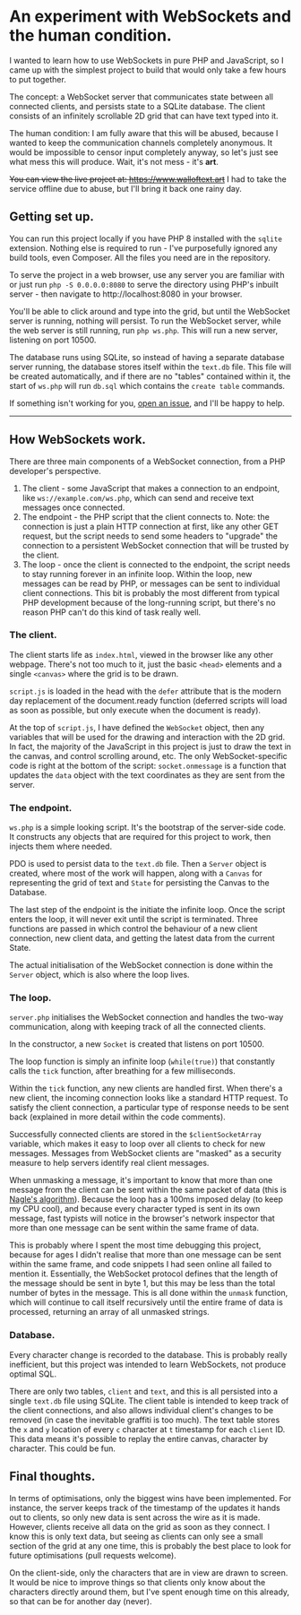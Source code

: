An experiment with WebSockets and the human condition.
======================================================

I wanted to learn how to use WebSockets in pure PHP and JavaScript, so I came up with the simplest project to build that would only take a few hours to put together.

The concept: a WebSocket server that communicates state between all connected clients, and persists state to a SQLite database. The client consists of an infinitely scrollable 2D grid that can have text typed into it.

The human condition: I am fully aware that this will be abused, because I wanted to keep the communication channels completely anonymous. It would be impossible to censor input completely anyway, so let's just see what mess this will produce. Wait, it's not mess - it's **art**.

~~You can view the live project at: https://www.walloftext.art~~ I had to take the service offline due to abuse, but I'll bring it back one rainy day.

Getting set up.
---------------

You can run this project locally if you have PHP 8 installed with the `sqlite` extension. Nothing else is required to run - I've purposefully ignored any build tools, even Composer. All the files you need are in the repository.

To serve the project in a web browser, use any server you are familiar with or just run `php -S 0.0.0.0:8080` to serve the directory using PHP's inbuilt server - then navigate to http://localhost:8080 in your browser.

You'll be able to click around and type into the grid, but until the WebSocket server is running, nothing will persist. To run the WebSocket server, while the web server is still running, run `php ws.php`. This will run a new server, listening on port 10500.

The database runs using SQLite, so instead of having a separate database server running, the database stores itself within the `text.db` file. This file will be created automatically, and if there are no "tables" contained within it, the start of `ws.php` will run `db.sql` which contains the `create table` commands.

If something isn't working for you, [open an issue](https://github.com/g105b/text/issues), and I'll be happy to help.

***

How WebSockets work.
--------------------

There are three main components of a WebSocket connection, from a PHP developer's perspective.

1) The client - some JavaScript that makes a connection to an endpoint, like `ws://example.com/ws.php`, which can send and receive text messages once connected.
2) The endpoint - the PHP script that the client connects to. Note: the connection is just a plain HTTP connection at first, like any other GET request, but the script needs to send some headers to "upgrade" the connection to a persistent WebSocket connection that will be trusted by the client.
3) The loop - once the client is connected to the endpoint, the script needs to stay running forever in an infinite loop. Within the loop, new messages can be read by PHP, or messages can be sent to individual client connections. This bit is probably the most different from typical PHP development because of the long-running script, but there's no reason PHP can't do this kind of task really well.

### The client.

The client starts life as `index.html`, viewed in the browser like any other webpage. There's not too much to it, just the basic `<head>` elements and a single `<canvas>` where the grid is to be drawn.

`script.js` is loaded in the head with the `defer` attribute that is the modern day replacement of the document.ready function (deferred scripts will load as soon as possible, but only execute when the document is ready).

At the top of `script.js`, I have defined the `WebSocket` object, then any variables that will be used for the drawing and interaction with the 2D grid. In fact, the majority of the JavaScript in this project is just to draw the text in the canvas, and control scrolling around, etc. The only WebSocket-specific code is right at the bottom of the script: `socket.onmessage` is a function that updates the `data` object with the text coordinates as they are sent from the server.

### The endpoint.

`ws.php` is a simple looking script. It's the bootstrap of the server-side code. It constructs any objects that are required for this project to work, then injects them where needed.

PDO is used to persist data to the `text.db` file. Then a `Server` object is created, where most of the work will happen, along with a `Canvas` for representing the grid of text and `State` for persisting the Canvas to the Database.

The last step of the endpoint is the initiate the infinite loop. Once the script enters the loop, it will never exit until the script is terminated. Three functions are passed in which control the behaviour of a new client connection, new client data, and getting the latest data from the current State.

The actual initialisation of the WebSocket connection is done within the `Server` object, which is also where the loop lives.

### The loop.

`server.php` initialises the WebSocket connection and handles the two-way communication, along with keeping track of all the connected clients.

In the constructor, a new `Socket` is created that listens on port 10500.

The loop function is simply an infinite loop (`while(true)`) that constantly calls the `tick` function, after breathing for a few milliseconds.

Within the `tick` function, any new clients are handled first. When there's a new client, the incoming connection looks like a standard HTTP request. To satisfy the client connection, a particular type of response needs to be sent back (explained in more detail within the code comments).

Successfully connected clients are stored in the `$clientSocketArray` variable, which makes it easy to loop over all clients to check for new messages. Messages from WebSocket clients are "masked" as a security measure to help servers identify real client messages.

When unmasking a message, it's important to know that more than one message from the client can be sent within the same packet of data (this is [Nagle's algorithm](https://en.wikipedia.org/wiki/Nagle%27s_algorithm)). Because the loop has a 100ms imposed delay (to keep my CPU cool), and because every character typed is sent in its own message, fast typists will notice in the browser's network inspector that more than one message can be sent within the same frame of data.

This is probably where I spent the most time debugging this project, because for ages I didn't realise that more than one message can be sent within the same frame, and code snippets I had seen online all failed to mention it. Essentially, the WebSocket protocol defines that the length of the message should be sent in byte 1, but this may be less than the total number of bytes in the message. This is all done within the `unmask` function, which will continue to call itself recursively until the entire frame of data is processed, returning an array of all unmasked strings.

### Database.

Every character change is recorded to the database. This is probably really inefficient, but this project was intended to learn WebSockets, not produce optimal SQL.

There are only two tables, `client` and `text`, and this is all persisted into a single `text.db` file using SQLite. The client table is intended to keep track of the client connections, and also allows individual client's changes to be removed (in case the inevitable graffiti is too much). The text table stores the `x` and `y` location of every `c` character at `t` timestamp for each `client` ID. This data means it's possible to replay the entire canvas, character by character. This could be fun.

Final thoughts.
---------------

In terms of optimisations, only the biggest wins have been implemented. For instance, the server keeps track of the timestamp of the updates it hands out to clients, so only new data is sent across the wire as it is made. However, clients receive all data on the grid as soon as they connect. I know this is only text data, but seeing as clients can only see a small section of the grid at any one time, this is probably the best place to look for future optimisations (pull requests welcome). 

On the client-side, only the characters that are in view are drawn to screen. It would be nice to improve things so that clients only know about the characters directly around them, but I've spent enough time on this already, so that can be for another day (never).


